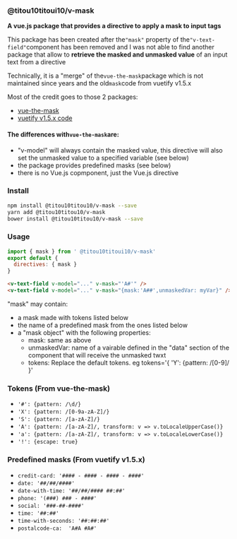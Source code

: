 ### @titou10titoui10/v-mask
**A vue.js package that provides a directive to apply a mask to input tags**

This package has been created after the`"mask"` property of the`"v-text-field"`component has been removed and I was not able to find another package that allow to **retrieve the masked and unmasked value** of an input text from a directive

Technically, it is a "merge" of the`vue-the-mask`package which is not maintained since years and the old`mask`code from vuetify v1.5.x

Most of the credit goes to those 2 packages:    
- [vue-the-mask](https://github.com/vuejs-tips/vue-the-mask)
- [vuetify v1.5.x code](https://github.com/vuetifyjs/vuetify/blob/v1.5.18/packages/vuetify/src/util/mask.ts)

#### The differences with`vue-the-mask`are:
- "v-model" will always contain the masked value, this directive will also set the unmasked value to a specified variable (see below)
- the package provides predefined masks (see below)
- there is no Vue.js copmponent, just the Vue.js directive

### Install

```sh
npm install @titou10titou10/v-mask --save
yarn add @titou10titou10/v-mask
bower install @titou10titou10/v-mask --save
```


### Usage
```js
import { mask } from ' @titou10titoui10/v-mask'
export default {
  directives: { mask }
}
```
```html
<v-text-field v-model="..." v-mask="'A#'" />
<v-text-field v-model="..." v-mask="{mask:'A##',unmaskedVar: myVar}" />
```

"mask" may contain:
- a mask made with tokens listed below
- the name of a predefined mask from the ones listed below
- a "mask object" with the following properties:
  - mask: same as above
  - unmaskedVar: name of a vairable defined in the "data" section of the component that will receive the unmasked twxt
  - tokens: Replace the default tokens. eg tokens='{ 'Y': {pattern: /[0-9]/ }'


### Tokens (From vue-the-mask)

- `'#': {pattern: /\d/}`
- `'X': {pattern: /[0-9a-zA-Z]/}`
- `'S': {pattern: /[a-zA-Z]/}`
- `'A': {pattern: /[a-zA-Z]/, transform: v => v.toLocaleUpperCase()}`
- `'a': {pattern: /[a-zA-Z]/, transform: v => v.toLocaleLowerCase()}`
- `'!': {escape: true}`



### Predefined masks (From vuetify v1.5.x)

- `credit-card: '#### - #### - #### - ####'`
- `date: '##/##/####'`
- `date-with-time: '##/##/#### ##:##'`
- `phone: '(###) ### - ####'`
- `social: '###-##-####'`
- `time: '##:##'`
- `time-with-seconds: '##:##:##'`
- `postalcode-ca:  'A#A #A#'`





